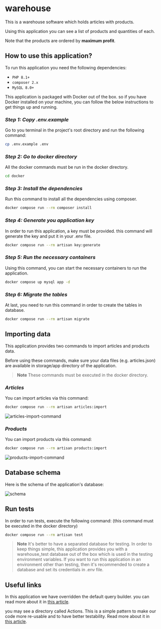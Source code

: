 # warehouse
This is a warehouse software which holds articles with products.

Using this application you can see a list of products and quantities of each.

Note that the products are ordered by **maximum profit**.

## How to use this application?
To run this application you need the following dependencies:

- `PHP 8.1+`
- `composer 2.x`
- `MySQL 8.0+`

This application is packaged with Docker out of the box. so if you have Docker installed on your machine, you can follow the below instructions to get things up and running.
### *Step 1: Copy .env.example*

Go to you terminal in the project's root directory and run the following command:

``` bash
cp .env.example .env
```

### *Step 2: Go to docker directory*

All the docker commands must be run in the docker directory.

``` bash
cd docker
```

### *Step 3: Install the dependencies*

Run this command to install all the dependencies using composer.

``` bash
docker compose run --rm composer install
```

### *Step 4: Generate you application key*

In order to run this application, a key must be provided. this command will generate the key and put it in your .env file.

``` bash
docker compose run --rm artisan key:generate
```

### *Step 5: Run the necessary containers*

Using this command, you can start the necessary containers to run the application.

``` bash
docker compose up mysql app -d
```

### *Step 6: Migrate the tables*

At last, you need to run this command in order to create the tables in database.

``` bash
docker compose run --rm artisan migrate
```

## Importing data
This application provides two commands to import articles and products data.

Before using these commands, make sure your data files (e.g. articles.json) are available in storage/app directory of the application.

> **Note**
> These commands must be executed in the docker directory.

### *Articles*
You can import articles via this command:

``` bash
docker compose run --rm artisan articles:import
```

![articles-import-command](https://user-images.githubusercontent.com/56073296/196364326-aae26dab-d241-4807-912c-300de0ad9deb.png)

### *Products*
You can import products via this command:

``` bash
docker compose run --rm artisan products:import
```

![products-import-command](https://user-images.githubusercontent.com/56073296/196364866-fb18c23e-d945-4548-936c-01b2de69e35b.png)

## Database schema
Here is the schema of the application's database:

![schema](https://user-images.githubusercontent.com/56073296/196355417-b8c347ec-064c-43f8-ab67-5f2ebfd70475.png)

## Run tests

In order to run tests, execute the following command: (this command must be executed in the docker directory)

``` bash
docker compose run --rm artisan test
```

> **Note**
> It's better to have a separated database for testing.
> In order to keep things simple, this application provides you with a warehouse_test database out of the box which is used in the testing environment variables.
> If you want to run this application in an environment other than testing, then it's recommended to create a database and set its credentials in .env file.

## Useful links
In this application we have overridden the default query builder. you can read more about it in [this article](https://timacdonald.me/dedicated-eloquent-model-query-builders/).

you may see a directory called Actions. This is a simple pattern to make our code more re-usable and to have better testability. Read more about it in [this article](https://freek.dev/1371-refactoring-to-actions). 
